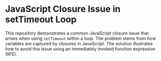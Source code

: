 # JavaScript Closure Issue in setTimeout Loop

This repository demonstrates a common JavaScript closure issue that arises when using `setTimeout` within a loop.  The problem stems from how variables are captured by closures in JavaScript.  The solution illustrates how to avoid this issue using an immediately invoked function expression (IIFE).